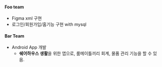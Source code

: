 #### Foo team
  - Figma xml 구현
  - 로그인/회원가입/홈기능 구현 with mysql

#### Bar Team
  - Android App 개발
    - **쉐어하우스 생활**을 위한 앱으로, 룸메이틀끼리 회계, 물품 관리 기능을 할 수 있음.